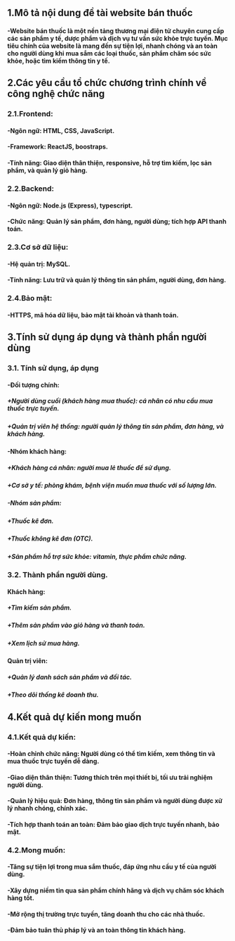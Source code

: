 ## 1.Mô tả nội dung đề tài website bán thuốc
#### -Website bán thuốc là một nền tảng thương mại điện tử chuyên cung cấp các sản phẩm y tế, dược phẩm và dịch vụ tư vấn sức khỏe trực tuyến. Mục tiêu chính của website là mang đến sự tiện lợi, nhanh chóng và an toàn cho người dùng khi mua sắm các loại thuốc, sản phẩm chăm sóc sức khỏe, hoặc tìm kiếm thông tin y tế.
## 2.Các yêu cầu tổ chức chương trình chính về công nghệ chức năng
### 2.1.Frontend:
#### -Ngôn ngữ: HTML, CSS, JavaScript.
#### -Framework: ReactJS, boostraps.
#### -Tính năng: Giao diện thân thiện, responsive, hỗ trợ tìm kiếm, lọc sản phẩm, và quản lý giỏ hàng.
### 2.2.Backend:
#### -Ngôn ngữ: Node.js (Express), typescript.
#### -Chức năng: Quản lý sản phẩm, đơn hàng, người dùng; tích hợp API thanh toán.
### 2.3.Cơ sở dữ liệu:
#### -Hệ quản trị: MySQL.
#### -Tính năng: Lưu trữ và quản lý thông tin sản phẩm, người dùng, đơn hàng.
### 2.4.Bảo mật:
#### -HTTPS, mã hóa dữ liệu, bảo mật tài khoản và thanh toán.
## 3.Tính sử dụng áp dụng và thành phần người dùng 
### 3.1. Tính sử dụng, áp dụng
#### -Đối tượng chính:
##### +Người dùng cuối (khách hàng mua thuốc): cá nhân có nhu cầu mua thuốc trực tuyến.
##### +Quản trị viên hệ thống: người quản lý thông tin sản phẩm, đơn hàng, và khách hàng.
#### -Nhóm khách hàng:
##### +Khách hàng cá nhân: người mua lẻ thuốc để sử dụng.
##### +Cơ sở y tế: phòng khám, bệnh viện muốn mua thuốc với số lượng lớn.
##### -Nhóm sản phẩm:
##### +Thuốc kê đơn.
##### +Thuốc không kê đơn (OTC).
##### +Sản phẩm hỗ trợ sức khỏe: vitamin, thực phẩm chức năng.
### 3.2. Thành phần người dùng.
#### Khách hàng:
##### +Tìm kiếm sản phẩm.
##### +Thêm sản phẩm vào giỏ hàng và thanh toán.
##### +Xem lịch sử mua hàng.
#### Quản trị viên:
##### +Quản lý danh sách sản phẩm và đối tác.
##### +Theo dõi thống kê doanh thu.
## 4.Kết quả dự kiến mong muốn
### 4.1.Kết quả dự kiến:
#### -Hoàn chỉnh chức năng: Người dùng có thể tìm kiếm, xem thông tin và mua thuốc trực tuyến dễ dàng.
#### -Giao diện thân thiện: Tương thích trên mọi thiết bị, tối ưu trải nghiệm người dùng.
#### -Quản lý hiệu quả: Đơn hàng, thông tin sản phẩm và người dùng được xử lý nhanh chóng, chính xác.
#### -Tích hợp thanh toán an toàn: Đảm bảo giao dịch trực tuyến nhanh, bảo mật.
### 4.2.Mong muốn:
#### -Tăng sự tiện lợi trong mua sắm thuốc, đáp ứng nhu cầu y tế của người dùng.
#### -Xây dựng niềm tin qua sản phẩm chính hãng và dịch vụ chăm sóc khách hàng tốt.
#### -Mở rộng thị trường trực tuyến, tăng doanh thu cho các nhà thuốc.
#### -Đảm bảo tuân thủ pháp lý và an toàn thông tin khách hàng.



